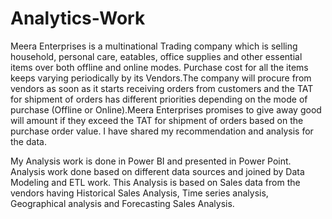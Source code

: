# Analytics-Work

Meera Enterprises is a multinational Trading company which is selling household, personal care, eatables, office supplies and other essential items over both offline and online modes. Purchase cost for all the items keeps varying periodically by its Vendors.The company will procure from vendors as soon as it starts receiving orders from customers and the TAT for shipment of orders has different priorities depending on the mode of purchase (Offline or Online).Meera Enterprises promises to give away good will amount if they exceed the TAT for shipment of orders based on the purchase order value. I have shared my recommendation and analysis for the data.

My Analysis work is done in Power BI and presented in Power Point. Analysis work done based on different data sources and joined by Data Modeling and ETL work. This Analysis is based on Sales data from the vendors having Historical Sales Analysis, Time series analysis, Geographical analysis and Forecasting Sales Analysis.
